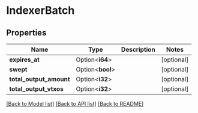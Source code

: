 # IndexerBatch

## Properties

| Name                    | Type             | Description | Notes      |
| ----------------------- | ---------------- | ----------- | ---------- |
| **expires_at**          | Option<**i64**>  |             | [optional] |
| **swept**               | Option<**bool**> |             | [optional] |
| **total_output_amount** | Option<**i32**>  |             | [optional] |
| **total_output_vtxos**  | Option<**i32**>  |             | [optional] |

[[Back to Model list]](../README.md#documentation-for-models) [[Back to API list]](../README.md#documentation-for-api-endpoints) [[Back to README]](../README.md)
